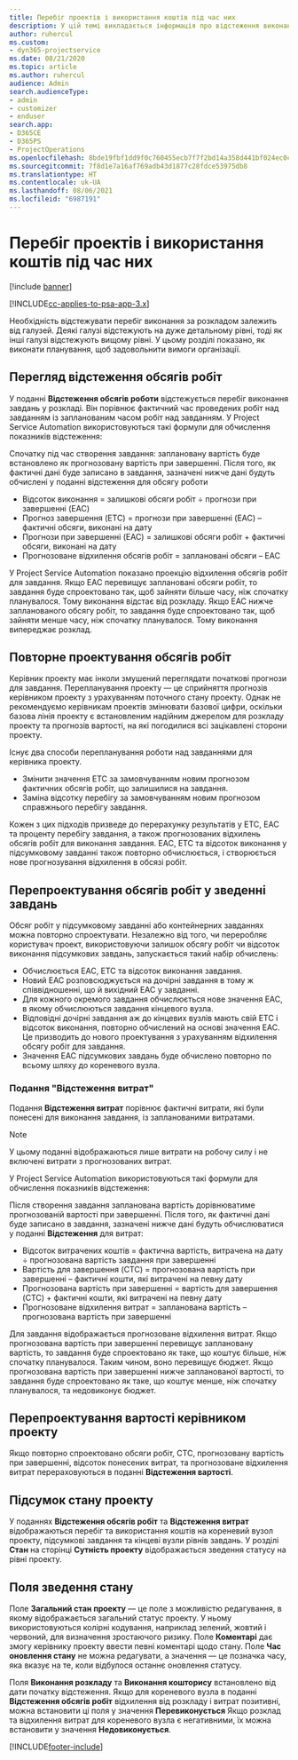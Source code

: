```yaml
---
title: Перебіг проектів і використання коштів під час них
description: У цій темі викладається інформація про відстеження виконання проекту та витрачання коштів.
author: ruhercul
ms.custom:
- dyn365-projectservice
ms.date: 08/21/2020
ms.topic: article
ms.author: ruhercul
audience: Admin
search.audienceType:
- admin
- customizer
- enduser
search.app:
- D365CE
- D365PS
- ProjectOperations
ms.openlocfilehash: 8bde19fbf1dd9f0c760455ecb7f7f2bd14a358d441bf024ec0cdefa42866f53e
ms.sourcegitcommit: 7f8d1e7a16af769adb43d1877c28fdce53975db8
ms.translationtype: HT
ms.contentlocale: uk-UA
ms.lasthandoff: 08/06/2021
ms.locfileid: "6987191"
---
```

# <a name="project-progress-and-cost-consumption"></a>Перебіг проектів і використання коштів під час них

[!include [banner](../includes/psa-now-project-operations.md)]

[!INCLUDE[cc-applies-to-psa-app-3.x](../includes/cc-applies-to-psa-app-3x.md)]

Необхідність відстежувати перебіг виконання за розкладом залежить від галузей. Деякі галузі відстежують на дуже детальному рівні, тоді як інші галузі відстежують вищому рівні. У цьому розділі показано, як виконати планування, щоб задовольнити вимоги організації.

## <a name="effort-tracking-view"></a>Перегляд відстеження обсягів робіт

У поданні **Відстеження обсягів роботи** відстежується перебіг виконання завдань у розкладі. Він порівнює фактичний час проведених робіт над завданням із запланованим часом робіт над завданням. У Project Service Automation використовуються такі формули для обчислення показників відстеження:

Спочатку під час створення завдання: заплановану вартість буде встановлено як прогнозовану вартість при завершенні. Після того, як фактичні дані буде записано в завдання, зазначені нижче дані будуть обчислені у поданні відстеження для обсягу роботи

- Відсоток виконання = залишкові обсяги робіт ÷ прогнози при завершенні (EAC) 
- Прогноз завершення (ETC) = прогнози при завершенні (EAC) – фактичні обсяги, виконані на дату 
- Прогнози при завершенні (EAC) = залишкові обсяги робіт + фактичні обсяги, виконані на дату 
- Прогнозоване відхилення обсягів робіт = заплановані обсяги – EAC

У Project Service Automation показано проекцію відхилення обсягів робіт для завдання. Якщо EAC перевищує заплановані обсяги робіт, то завдання буде спроектовано так, щоб зайняти більше часу, ніж спочатку планувалося. Тому виконання відстає від розкладу. Якщо EAC нижче запланованого обсягу робіт, то завдання буде спроектовано так, щоб зайняти менше часу, ніж спочатку планувалося. Тому виконання випереджає розклад.

## <a name="reprojecting-effort"></a>Повторне проектування обсягів робіт

Керівник проекту має інколи змушений переглядати початкові прогнози для завдання. Перепланування проекту — це сприйняття прогнозів керівником проекту з урахуванням поточного стану проекту. Однак не рекомендуємо керівникам проектів змінювати базової цифри, оскільки базова лінія проекту є встановленим надійним джерелом для розкладу проекту та прогнозів вартості, на які погодилися всі зацікавлені сторони проекту.

Існує два способи перепланування роботи над завданнями для керівника проекту.

- Змінити значення ETC за замовчуванням новим прогнозом фактичних обсягів робіт, що залишилися на завдання. 
- Заміна відсотку перебігу за замовчуванням новим прогнозом справжнього перебігу завдання.

Кожен з цих підходів призведе до перерахунку результатів у ETC, EAC та проценту перебігу завдання, а також прогнозованих відхилень обсягів робіт для виконання завдання. EAC, ETC та відсоток виконання у підсумковому завданні також повторно обчислюється, і створюється нове прогнозування відхилення в обсязі робіт.

## <a name="reprojection-of-effort-on-summary-tasks"></a>Перепроектування обсягів робіт у зведенні завдань

Обсяг робіт у підсумковому завданні або контейнерних завданнях можна повторно спроектувати. Незалежно від того, чи переробляє користувач проект, використовуючи залишок обсягу робіт чи відсоток виконання підсумкових завдань, запускається такий набір обчислень:

- Обчислюється EAC, ETC та відсоток виконання завдання.
- Новий EAC розповсюджується на дочірні завдання в тому ж співвідношенні, що й вихідний EAC у завданні.
- Для кожного окремого завдання обчислюється нове значення EAC, в якому обчислюються завдання кінцевого вузла. 
- Відповідні дочірні завдання аж до кінцевих вузлів мають свій ETC і відсоток виконання, повторно обчислений на основі значення EAC. Це призводить до нового проектування з урахуванням відхилення обсягу робіт для завдання. 
- Значення EAC підсумкових завдань буде обчислено повторно по всьому шляху до кореневого вузла.

### <a name="cost-tracking-view"></a>Подання "Відстеження витрат" 

Подання **Відстеження витрат** порівнює фактичні витрати, які були понесені для виконання завдання, із запланованими витратами. 

> [!NOTE]
> У цьому поданні відображаються лише витрати на робочу силу і не включені витрати з прогнозованих витрат. 

У Project Service Automation використовуються такі формули для обчислення показників відстеження:

Після створення завдання запланована вартість дорівнюватиме прогнозованій вартості при завершенні. Після того, як фактичні дані буде записано в завдання, зазначені нижче дані будуть обчислюватися у поданні **Відстеження** для витрат:

 - Відсоток витрачених коштів = фактична вартість, витрачена на дату ÷ прогнозована вартість завдання при завершенні
 - Вартість для завершення (CTC) = прогнозована вартість при завершенні – фактичні кошти, які витрачені на певну дату
 - Прогнозована вартість при завершенні = вартість для завершення (CTC) + фактичні кошти, які витрачені на певну дату
 - Прогнозоване відхилення витрат = запланована вартість – прогнозована вартість при завершенні

Для завдання відображається прогнозоване відхилення витрат. Якщо прогнозована вартість при завершенні перевищує заплановану вартість, то завдання буде спроектовано як таке, що коштує більше, ніж спочатку планувалося. Таким чином, воно перевищує бюджет. Якщо прогнозована вартість при завершенні нижче запланованої вартості, то завдання буде спроектовано як таке, що коштує менше, ніж спочатку планувалося, та недовиконує бюджет.

## <a name="project-managers-reprojection-of-cost"></a>Перепроектування вартості керівником проекту

Якщо повторно спроектовано обсяги робіт, CTC, прогнозовану вартість при завершенні, відсоток понесених витрат, та прогнозоване відхилення витрат перераховуються в поданні **Відстеження вартості**.

## <a name="project-status-summary"></a>Підсумок стану проекту

У поданнях **Відстеження обсягів робіт** та **Відстеження витрат** відображаються перебіг та використання коштів на кореневий вузол проекту, підсумкові завдання та кінцеві вузли рівнів завдань. У розділі **Стан** на сторінці **Сутність проекту** відображається зведення статусу на рівні проекту.

## <a name="status-summary-fields"></a>Поля зведення стану

Поле **Загальний стан проекту** — це поле з можливістю редагування, в якому відображається загальний статус проекту. У ньому використовуються колірні кодування, наприклад зелений, жовтий і червоний, для визначення зростаючого ризику. Поле **Коментарі** дає змогу керівнику проекту ввести певні коментарі щодо стану. Поле **Час оновлення стану** не можна редагувати, а значення — це позначка часу, яка вказує на те, коли відбулося останнє оновлення статусу.

Поля **Виконання розкладу** та **Виконання кошторису** встановлено від дати початку відстеження. Якщо для кореневого вузла в поданні **Відстеження обсягів робіт** відхилення від розкладу і витрат позитивні, можна встановити ці поля у значення **Перевиконується** Якщо розклад та відхилення витрат для кореневого вузла є негативними, їх можна встановити у значення **Недовиконується**.


[!INCLUDE[footer-include](../includes/footer-banner.md)]